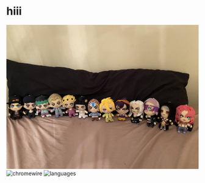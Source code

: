 # hiii 

<img src = "https://github.com/chromewire/chromewire/blob/main/jjba_plushies.jpg?raw=true" alt = "plushie" />

<img src = "https://komarev.com/ghpvc/?username=chromewire" alt = "chromewire" />

<img src = "https://github-readme-stats.vercel.app/api/top-langs/?username=chromewire&langs_count=20&theme=merko&layout=donut-vertical" alt = "languages" />

<!--
**chromewire/chromewire** is a ✨ _special_ ✨ repository because its `README.md` (this file) appears on your GitHub profile.

Here are some ideas to get you started:

- 🔭 I’m currently working on ...
- 🌱 I’m currently learning ...
- 👯 I’m looking to collaborate on ...
- 🤔 I’m looking for help with ...
- 💬 Ask me about ...
- 📫 How to reach me: ...
- 😄 Pronouns: ...
- ⚡ Fun fact: ...
-->

